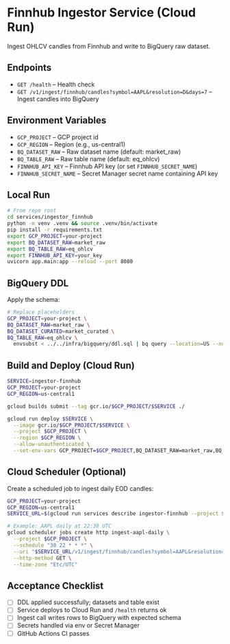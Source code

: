 # Finnhub Ingestor Service (Cloud Run)

Ingest OHLCV candles from Finnhub and write to BigQuery raw dataset.

## Endpoints
- `GET /health` – Health check
- `GET /v1/ingest/finnhub/candles?symbol=AAPL&resolution=D&days=7` – Ingest candles into BigQuery

## Environment Variables
- `GCP_PROJECT` – GCP project id
- `GCP_REGION` – Region (e.g., us-central1)
- `BQ_DATASET_RAW` – Raw dataset name (default: market_raw)
- `BQ_TABLE_RAW` – Raw table name (default: eq_ohlcv)
- `FINNHUB_API_KEY` – Finnhub API key (or set `FINNHUB_SECRET_NAME`)
- `FINNHUB_SECRET_NAME` – Secret Manager secret name containing API key

## Local Run
```bash
# From repo root
cd services/ingestor_finnhub
python -m venv .venv && source .venv/bin/activate
pip install -r requirements.txt
export GCP_PROJECT=your-project
export BQ_DATASET_RAW=market_raw
export BQ_TABLE_RAW=eq_ohlcv
export FINNHUB_API_KEY=your_key
uvicorn app.main:app --reload --port 8080
```

## BigQuery DDL
Apply the schema:
```bash
# Replace placeholders
GCP_PROJECT=your-project \
BQ_DATASET_RAW=market_raw \
BQ_DATASET_CURATED=market_curated \
BQ_TABLE_RAW=eq_ohlcv \
  envsubst < ../../infra/bigquery/ddl.sql | bq query --location=US --nouse_legacy_sql
```

## Build and Deploy (Cloud Run)
```bash
SERVICE=ingestor-finnhub
GCP_PROJECT=your-project
GCP_REGION=us-central1

gcloud builds submit --tag gcr.io/$GCP_PROJECT/$SERVICE ./

gcloud run deploy $SERVICE \
  --image gcr.io/$GCP_PROJECT/$SERVICE \
  --project $GCP_PROJECT \
  --region $GCP_REGION \
  --allow-unauthenticated \
  --set-env-vars GCP_PROJECT=$GCP_PROJECT,BQ_DATASET_RAW=market_raw,BQ_TABLE_RAW=eq_ohlcv
```

## Cloud Scheduler (Optional)
Create a scheduled job to ingest daily EOD candles:
```bash
GCP_PROJECT=your-project
GCP_REGION=us-central1
SERVICE_URL=$(gcloud run services describe ingestor-finnhub --project $GCP_PROJECT --region $GCP_REGION --format 'value(status.url)')

# Example: AAPL daily at 22:30 UTC
gcloud scheduler jobs create http ingest-aapl-daily \
  --project $GCP_PROJECT \
  --schedule "30 22 * * *" \
  --uri "$SERVICE_URL/v1/ingest/finnhub/candles?symbol=AAPL&resolution=D&days=7" \
  --http-method GET \
  --time-zone "Etc/UTC"
```

## Acceptance Checklist
- [ ] DDL applied successfully; datasets and table exist
- [ ] Service deploys to Cloud Run and `/health` returns ok
- [ ] Ingest call writes rows to BigQuery with expected schema
- [ ] Secrets handled via env or Secret Manager
- [ ] GitHub Actions CI passes
